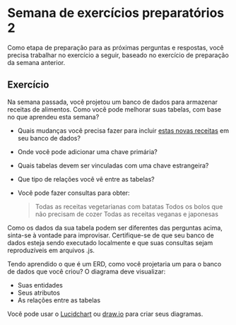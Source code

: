 # Semana de exercícios preparatórios 2

Como etapa de preparação para as próximas perguntas e respostas, você precisa trabalhar no exercício a seguir, baseado no exercício de preparação da semana anterior.

## Exercício

Na semana passada, você projetou um banco de dados para armazenar receitas de alimentos. Como você pode melhorar suas tabelas, com base no que aprendeu esta semana?

- Quais mudanças você precisa fazer para incluir [estas novas receitas](recipes.md) em seu banco de dados?

- Onde você pode adicionar uma chave primária?
- Quais tabelas devem ser vinculadas com uma chave estrangeira?
- Que tipo de relações você vê entre as tabelas?

- Você pode fazer consultas para obter:
  > Todas as receitas vegetarianas com batatas
  > Todos os bolos que não precisam de cozer
  > Todas as receitas veganas e japonesas

Como os dados da sua tabela podem ser diferentes das perguntas acima, sinta-se à vontade para improvisar.
Certifique-se de que seu banco de dados esteja sendo executado localmente e que suas consultas sejam reproduzíveis em arquivos .js.

Tendo aprendido o que é um ERD, como você projetaria um para o banco de dados que você criou? O diagrama deve visualizar:

- Suas entidades
- Seus atributos
- As relações entre as tabelas

Você pode usar o [Lucidchart](lucidchart.com/pages/) ou [draw.io](draw.io) para criar seus diagramas.
